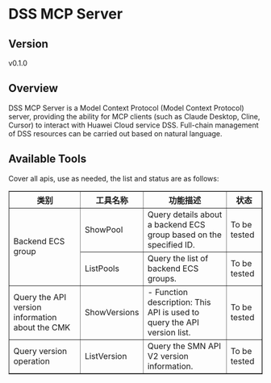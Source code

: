 # DSS MCP Server 


## Version
v0.1.0

## Overview

DSS MCP Server is a Model Context Protocol (Model Context Protocol) server, providing the ability for MCP clients (such as Claude Desktop, Cline, Cursor) to interact with Huawei Cloud service DSS. Full-chain management of DSS resources can be carried out based on natural language.

## Available Tools
Cover all apis, use as needed, the list and status are as follows:

<html>
    <head></head>
    <body>
        <table border="1" cellspacing="0" cellpadding="5">
            <tbody>
                <tr>
                    <th>类别</th>
                    <th>工具名称</th>
                    <th>功能描述</th>
                    <th>状态</th>
                </tr>
                <tr>
                    <td rowspan="2">Backend ECS group</td>
                    <td>ShowPool</td>
                    <td>Query details about a backend ECS group based on the specified ID.</td>
                    <td>To be tested</td>
                </tr>
                <tr>
                    <td>ListPools</td>
                    <td>Query the list of backend ECS groups.</td>
                    <td>To be tested</td>
                </tr>
                <tr>
                    <td rowspan="1">Query the API version information about the CMK</td>
                    <td>ShowVersions</td>
                    <td>- Function description: This API is used to query the API version list.</td>
                    <td>To be tested</td>
                </tr>
                <tr>
                    <td rowspan="1">Query version operation</td>
                    <td>ListVersion</td>
                    <td>Query the SMN API V2 version information.</td>
                    <td>To be tested</td>
                </tr>
            </tbody>
        </table>
    </body>
</html>
